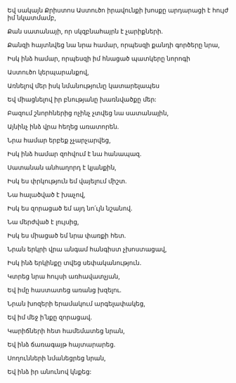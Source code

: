 Եվ սակայն Քրիստոս Աստուծո իրավունքի խոսքը արդարացի է հույժ իմ նկատմամբ,

Քան սատանայի, որ սկզբնահայրն է չարիքների.

Քանզի հայտնվեց նա նրա համար, որպեսզի քանդի գործերը նրա,

Իսկ ինձ համար, որպեսզի իմ հնացած պատկերը նորոգի

Աստուծո կերպարանքով,

Առնելով մեր իսկ նմանությունը կատարելապես

Եվ միացնելով իր բնությանը խառնվածքը մեր:

Բազում շնորհներից ոչինչ չտվեց նա սատանային,

Այնինչ ինձ վրա հեղեց առատորեն.

Նրա համար երբեք չչարչարվեց,

Իսկ ինձ համար զոհվում է նա հանապազ.

Սատանան անհաղորդ է կյանքին,

Իսկ ես փրկություն եմ վայելում միշտ.

Նա հալածված է խաչով,

Իսկ ես զորացած եմ այդ նո՛ւյն նշանով.

Նա մերժված է լույսից,

Իսկ ես միացած եմ նրա փառքի հետ.

Նրան երկրի վրա անգամ հանգիստ չխոստացավ,

Իսկ ինձ երկինքը տվեց սեփականություն.

Կտրեց նրա հույսի առհավատչյան,

Եվ իմը հաստատեց առանց խզելու.

Նրան խոզերի երամակում արգելափակեց,

Եվ իմ մեջ ի՛նքը զորացավ.

Կարիճների հետ համեմատեց նրան,

Եվ ինձ ճառագայթ հայտարարեց.

Սողունների նմանեցրեց նրան,

Եվ ինձ իր անունով կնքեց: